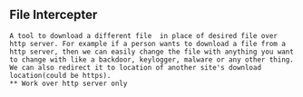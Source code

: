 File Intercepter
------------------------

    A tool to download a different file  in place of desired file over http server. For example if a person wants to download a file from a http server, then we can easily change the file with anything you want to change with like a backdoor, keylogger, malware or any other thing.
    We can also redirect it to location of another site's download location(could be https).
    ** Work over http server only
